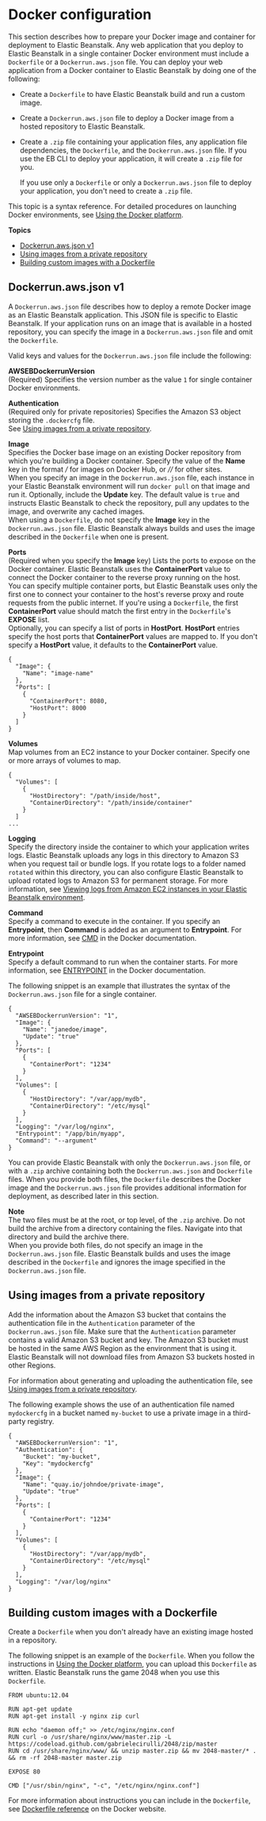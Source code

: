 # Docker configuration<a name="single-container-docker-configuration"></a>

This section describes how to prepare your Docker image and container for deployment to Elastic Beanstalk\. Any web application that you deploy to Elastic Beanstalk in a single container Docker environment must include a `Dockerfile` or a `Dockerrun.aws.json` file\. You can deploy your web application from a Docker container to Elastic Beanstalk by doing one of the following:
+ Create a `Dockerfile` to have Elastic Beanstalk build and run a custom image\.
+ Create a `Dockerrun.aws.json` file to deploy a Docker image from a hosted repository to Elastic Beanstalk\.
+ Create a `.zip` file containing your application files, any application file dependencies, the `Dockerfile`, and the `Dockerrun.aws.json` file\. If you use the EB CLI to deploy your application, it will create a `.zip` file for you\.

  If you use only a `Dockerfile` or only a `Dockerrun.aws.json` file to deploy your application, you don't need to create a `.zip` file\.

This topic is a syntax reference\. For detailed procedures on launching Docker environments, see [Using the Docker platform](single-container-docker.md)\.

**Topics**
+ [Dockerrun\.aws\.json v1](#single-container-docker-configuration.dockerrun)
+ [Using images from a private repository](#single-container-docker-configuration.privaterepo)
+ [Building custom images with a Dockerfile](#single-container-docker-configuration.dockerfile)

## Dockerrun\.aws\.json v1<a name="single-container-docker-configuration.dockerrun"></a>

A `Dockerrun.aws.json` file describes how to deploy a remote Docker image as an Elastic Beanstalk application\. This JSON file is specific to Elastic Beanstalk\. If your application runs on an image that is available in a hosted repository, you can specify the image in a `Dockerrun.aws.json` file and omit the `Dockerfile`\.

Valid keys and values for the `Dockerrun.aws.json` file include the following:

**AWSEBDockerrunVersion**  
\(Required\) Specifies the version number as the value `1` for single container Docker environments\.

**Authentication**  
\(Required only for private repositories\) Specifies the Amazon S3 object storing the `.dockercfg` file\.  
See [Using images from a private repository](#single-container-docker-configuration.privaterepo)\.

**Image**  
Specifies the Docker base image on an existing Docker repository from which you're building a Docker container\. Specify the value of the **Name** key in the format *<organization>/<image name>* for images on Docker Hub, or *<site>/<organization name>/<image name>* for other sites\.   
When you specify an image in the `Dockerrun.aws.json` file, each instance in your Elastic Beanstalk environment will run `docker pull` on that image and run it\. Optionally, include the **Update** key\. The default value is `true` and instructs Elastic Beanstalk to check the repository, pull any updates to the image, and overwrite any cached images\.  
When using a `Dockerfile`, do not specify the **Image** key in the `Dockerrun.aws.json` file\. Elastic Beanstalk always builds and uses the image described in the `Dockerfile` when one is present\.

**Ports**  
\(Required when you specify the **Image** key\) Lists the ports to expose on the Docker container\. Elastic Beanstalk uses the **ContainerPort** value to connect the Docker container to the reverse proxy running on the host\.  
You can specify multiple container ports, but Elastic Beanstalk uses only the first one to connect your container to the host's reverse proxy and route requests from the public internet\. If you're using a `Dockerfile`, the first **ContainerPort** value should match the first entry in the `Dockerfile`'s **EXPOSE** list\.   
Optionally, you can specify a list of ports in **HostPort**\. **HostPort** entries specify the host ports that **ContainerPort** values are mapped to\. If you don't specify a **HostPort** value, it defaults to the **ContainerPort** value\.   

```
{
  "Image": {
    "Name": "image-name"
  },
  "Ports": [
    {
      "ContainerPort": 8080,
      "HostPort": 8000
    }
  ]
}
```

****Volumes****  
Map volumes from an EC2 instance to your Docker container\. Specify one or more arrays of volumes to map\.  

```
{
  "Volumes": [
    {
      "HostDirectory": "/path/inside/host",
      "ContainerDirectory": "/path/inside/container"
    }
  ]
...
```

****Logging****  
Specify the directory inside the container to which your application writes logs\. Elastic Beanstalk uploads any logs in this directory to Amazon S3 when you request tail or bundle logs\. If you rotate logs to a folder named `rotated` within this directory, you can also configure Elastic Beanstalk to upload rotated logs to Amazon S3 for permanent storage\. For more information, see [Viewing logs from Amazon EC2 instances in your Elastic Beanstalk environment](using-features.logging.md)\.

**Command**  
Specify a command to execute in the container\. If you specify an **Entrypoint**, then **Command** is added as an argument to **Entrypoint**\. For more information, see [CMD](https://docs.docker.com/engine/reference/run/#cmd-default-command-or-options) in the Docker documentation\.

**Entrypoint**  
Specify a default command to run when the container starts\. For more information, see [ENTRYPOINT](https://docs.docker.com/engine/reference/run/#cmd-default-command-or-options) in the Docker documentation\.

The following snippet is an example that illustrates the syntax of the `Dockerrun.aws.json` file for a single container\.

```
{
  "AWSEBDockerrunVersion": "1",
  "Image": {
    "Name": "janedoe/image",
    "Update": "true"
  },
  "Ports": [
    {
      "ContainerPort": "1234"
    }
  ],
  "Volumes": [
    {
      "HostDirectory": "/var/app/mydb",
      "ContainerDirectory": "/etc/mysql"
    }
  ],
  "Logging": "/var/log/nginx",
  "Entrypoint": "/app/bin/myapp",
  "Command": "--argument"
}
```

You can provide Elastic Beanstalk with only the `Dockerrun.aws.json` file, or with a `.zip` archive containing both the `Dockerrun.aws.json` and `Dockerfile` files\. When you provide both files, the `Dockerfile` describes the Docker image and the `Dockerrun.aws.json` file provides additional information for deployment, as described later in this section\.

**Note**  
The two files must be at the root, or top level, of the `.zip` archive\. Do not build the archive from a directory containing the files\. Navigate into that directory and build the archive there\.  
When you provide both files, do not specify an image in the `Dockerrun.aws.json` file\. Elastic Beanstalk builds and uses the image described in the `Dockerfile` and ignores the image specified in the `Dockerrun.aws.json` file\.

## Using images from a private repository<a name="single-container-docker-configuration.privaterepo"></a>

Add the information about the Amazon S3 bucket that contains the authentication file in the `Authentication` parameter of the `Dockerrun.aws.json` file\. Make sure that the `Authentication` parameter contains a valid Amazon S3 bucket and key\. The Amazon S3 bucket must be hosted in the same AWS Region as the environment that is using it\. Elastic Beanstalk will not download files from Amazon S3 buckets hosted in other Regions\. 

For information about generating and uploading the authentication file, see [Using images from a private repository](create_deploy_docker.container.console.md#docker-images-private)\.

The following example shows the use of an authentication file named `mydockercfg` in a bucket named `my-bucket` to use a private image in a third\-party registry\.

```
{
  "AWSEBDockerrunVersion": "1",
  "Authentication": {
    "Bucket": "my-bucket",
    "Key": "mydockercfg"
  },
  "Image": {
    "Name": "quay.io/johndoe/private-image",
    "Update": "true"
  },
  "Ports": [
    {
      "ContainerPort": "1234"
    }
  ],
  "Volumes": [
    {
      "HostDirectory": "/var/app/mydb",
      "ContainerDirectory": "/etc/mysql"
    }
  ],
  "Logging": "/var/log/nginx"
}
```

## Building custom images with a Dockerfile<a name="single-container-docker-configuration.dockerfile"></a>

Create a `Dockerfile` when you don't already have an existing image hosted in a repository\. 

The following snippet is an example of the `Dockerfile`\. When you follow the instructions in [Using the Docker platform](single-container-docker.md), you can upload this `Dockerfile` as written\. Elastic Beanstalk runs the game 2048 when you use this `Dockerfile`\.

```
FROM ubuntu:12.04

RUN apt-get update
RUN apt-get install -y nginx zip curl

RUN echo "daemon off;" >> /etc/nginx/nginx.conf
RUN curl -o /usr/share/nginx/www/master.zip -L https://codeload.github.com/gabrielecirulli/2048/zip/master
RUN cd /usr/share/nginx/www/ && unzip master.zip && mv 2048-master/* . && rm -rf 2048-master master.zip

EXPOSE 80

CMD ["/usr/sbin/nginx", "-c", "/etc/nginx/nginx.conf"]
```

For more information about instructions you can include in the `Dockerfile`, see [Dockerfile reference](https://docs.docker.com/engine/reference/builder) on the Docker website\.